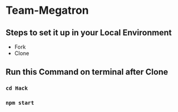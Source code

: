 # Team-Megatron

## Steps to set it up in your Local Environment
<ul>
<li>Fork</li>


<li>Clone</li>
</ul>

## Run this Command on terminal after Clone
###    `cd Hack`
  ### **`npm start `** 
